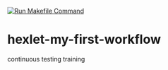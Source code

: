 [![Run Makefile Command](https://github.com/rosoporto/hexlet-my-first-workflow/actions/workflows/helloworld.yml/badge.svg)](https://github.com/rosoporto/hexlet-my-first-workflow/actions/workflows/helloworld.yml)

# hexlet-my-first-workflow
continuous testing training
